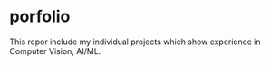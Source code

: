 # porfolio
This repor include my individual projects which show experience in Computer Vision, AI/ML.
